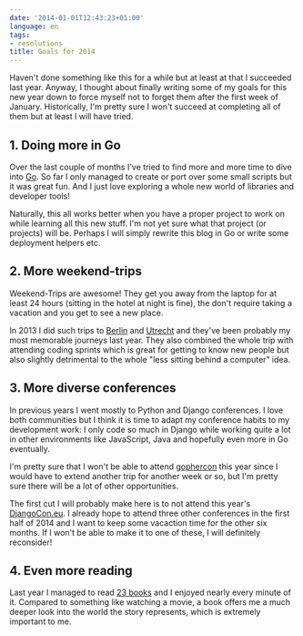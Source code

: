 ```yaml
---
date: '2014-01-01T12:43:23+01:00'
language: en
tags:
- resolutions
title: Goals for 2014
---
```



Haven't done something like this for a while but at least at that I succeeded
last year. Anyway, I thought about finally writing some of my goals for this
new year down to force myself not to forget them after the first week of
January. Historically, I'm pretty sure I won't succeed at completing all of them
but at least I will have tried.


## 1. Doing more in Go

Over the last couple of months I've tried to find more and more time to dive
into [Go][4]. So far I only managed to create or port over some small scripts
but it was great fun. And I just love exploring a whole new world of libraries
and developer tools!

Naturally, this all works better when you have a proper project to work on while
learning all this new stuff. I'm not yet sure what that project (or projects)
will be. Perhaps I will simply rewrite this blog in Go or write some deployment
helpers etc.


## 2. More weekend-trips

Weekend-Trips are awesome! They get you away from the laptop for at least 24
hours (sitting in the hotel at night is fine), the don't require taking a
vacation and you get to see a new place.

In 2013 I did such trips to [Berlin][1] and [Utrecht][2] and they've been
probably my most memorable journeys last year. They also combined the whole trip
with attending coding sprints which is great for getting to know new people but
also slightly detrimental to the whole "less sitting behind a computer" idea.


## 3. More diverse conferences

In previous years I went mostly to Python and Django conferences. I love both
communities but I think it is time to adapt my conference habits to my
development work: I only code so much in Django while working quite a lot in
other environments like JavaScript, Java and hopefully even more in Go
eventually.

I'm pretty sure that I won't be able to attend [gophercon][3] this year since I
would have to extend another trip for another week or so, but I'm pretty sure
there will be a lot of other opportunities.

The first cut I will probably make here is to not attend this year's
[DjangoCon.eu][6]. I already hope to attend three other conferences in the first
half of 2014 and I want to keep some vacaction time for the other six months. If
I won't be able to make it to one of these, I will definitely reconsider!


## 4. Even more reading

Last year I managed to read [23 books][5] and I enjoyed nearly every minute
of it. Compared to something like watching a movie, a book offers me a much
deeper look into the world the story represents, which is extremely important
to me.


[1]: http://zerokspot.com/weblog/2013/03/25/berlin-and-back/
[2]: http://zerokspot.com/weblog/2013/02/26/django-sprint-utrecht-2013
[3]: http://www.gophercon.com/
[4]: http://golang.org
[5]: https://www.goodreads.com/user_challenges/554357
[6]: http://2014.djangocon.eu/
